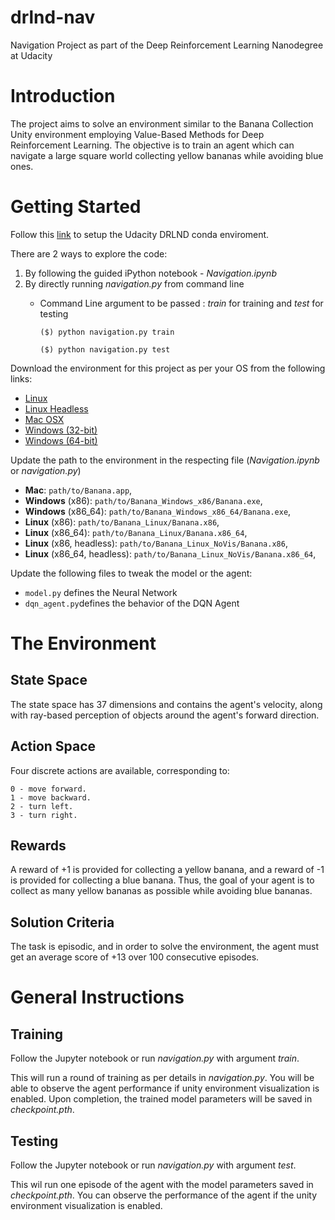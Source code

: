 # drlnd-nav
Navigation Project as part of the Deep Reinforcement Learning Nanodegree at Udacity

# Introduction
The project aims to solve an environment similar to the Banana Collection Unity environment employing Value-Based Methods for Deep Reinforcement Learning. The objective is to train an agent which can navigate a large square world collecting yellow bananas while avoiding blue ones.

# Getting Started
Follow this [link](https://github.com/udacity/deep-reinforcement-learning#dependencies) to setup the Udacity DRLND conda enviroment.

There are 2 ways to explore the code:
1. By following the guided iPython notebook - _Navigation.ipynb_
2. By directly running _navigation.py_ from command line
   * Command Line argument to be passed : _train_ for training and _test_ for testing
   
       `($) python navigation.py train`
   
       `($) python navigation.py test`
   
Download the environment for this project as per your OS from the following links:
- [Linux](https://s3-us-west-1.amazonaws.com/udacity-drlnd/P1/Banana/Banana_Linux.zip)
- [Linux Headless](https://s3-us-west-1.amazonaws.com/udacity-drlnd/P1/Banana/Banana_Linux_NoVis.zip)
- [Mac OSX](https://s3-us-west-1.amazonaws.com/udacity-drlnd/P1/Banana/Banana.app.zip)
- [Windows (32-bit)](https://s3-us-west-1.amazonaws.com/udacity-drlnd/P1/Banana/Banana_Windows_x86.zip)
- [Windows (64-bit)](https://s3-us-west-1.amazonaws.com/udacity-drlnd/P1/Banana/Banana_Windows_x86_64.zip)

Update the path to the environment in the respecting file (_Navigation.ipynb_ or _navigation.py_)    

- **Mac**: `path/to/Banana.app`,
- **Windows** (x86): `path/to/Banana_Windows_x86/Banana.exe`,
- **Windows** (x86_64): `path/to/Banana_Windows_x86_64/Banana.exe`,
- **Linux** (x86): `path/to/Banana_Linux/Banana.x86`,
- **Linux** (x86_64): `path/to/Banana_Linux/Banana.x86_64`,
- **Linux** (x86, headless): `path/to/Banana_Linux_NoVis/Banana.x86`,
- **Linux** (x86_64, headless): `path/to/Banana_Linux_NoVis/Banana.x86_64`,

Update the following files to tweak the model or the agent:
- `model.py` defines the Neural Network
- `dqn_agent.py`defines the behavior of the DQN Agent

# The Environment
## State Space
The state space has 37 dimensions and contains the agent's velocity, along with ray-based perception of objects around the agent's forward direction.

## Action Space
Four discrete actions are available, corresponding to:
```
0 - move forward.
1 - move backward.
2 - turn left.
3 - turn right.
```

## Rewards
A reward of +1 is provided for collecting a yellow banana, and a reward of -1 is provided for collecting a blue banana. Thus, the goal of your agent is to collect as many yellow bananas as possible while avoiding blue bananas.

## Solution Criteria
The task is episodic, and in order to solve the environment, the agent must get an average score of +13 over 100 consecutive episodes.

# General Instructions
## Training
Follow the Jupyter notebook or run _navigation.py_ with argument _train_.

This will run a round of training as per details in _navigation.py_. You will be able to observe the agent performance if unity environment visualization is enabled. Upon completion, the trained model parameters will be saved in _checkpoint.pth_.

## Testing
Follow the Jupyter notebook or run _navigation.py_ with argument _test_.

This wil run one episode of the agent with the model parameters saved in _checkpoint.pth_. You can observe the performance of the agent if the unity environment visualization is enabled.
